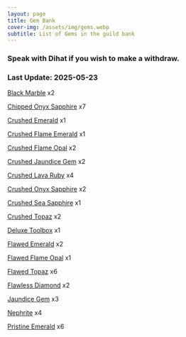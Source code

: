 ```yaml
---
layout: page
title: Gem Bank
cover-img: /assets/img/gems.webp
subtitle: List of Gems in the guild bank
---
```

### Speak with Dihat if you wish to make a withdraw.

### Last Update: 2025-05-23

[Black Marble](https://www.pqdi.cc/item/25805) x2

[Chipped Onyx Sapphire](https://www.pqdi.cc/item/25827) x7

[Crushed Emerald](https://www.pqdi.cc/item/25835) x1

[Crushed Flame Emerald](https://www.pqdi.cc/item/25838) x1

[Crushed Flame Opal](https://www.pqdi.cc/item/25837) x2

[Crushed Jaundice Gem](https://www.pqdi.cc/item/25829) x2

[Crushed Lava Ruby](https://www.pqdi.cc/item/25840) x4

[Crushed Onyx Sapphire](https://www.pqdi.cc/item/25841) x2

[Crushed Sea Sapphire](https://www.pqdi.cc/item/25839) x1

[Crushed Topaz](https://www.pqdi.cc/item/25832) x2

[Deluxe Toolbox](https://www.pqdi.cc/item/17877) x1

[Flawed Emerald](https://www.pqdi.cc/item/25821) x2

[Flawed Flame Opal](https://www.pqdi.cc/item/25823) x1

[Flawed Topaz](https://www.pqdi.cc/item/25818) x6

[Flawless Diamond](https://www.pqdi.cc/item/25814) x2

[Jaundice Gem](https://www.pqdi.cc/item/25815) x3

[Nephrite](https://www.pqdi.cc/item/25816) x4

[Pristine Emerald](https://www.pqdi.cc/item/25807) x6
